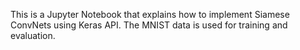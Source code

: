 This is a Jupyter Notebook that explains how to implement Siamese ConvNets using Keras API. The MNIST data is used for training and evaluation. 